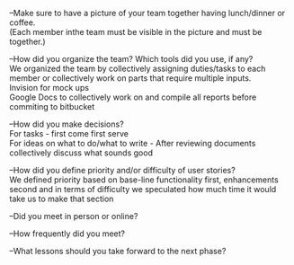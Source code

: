 –Make sure to have a picture of your team together having lunch/dinner or coffee.  
(Each member inthe team must be visible in the picture and must be together.)  


–How did you organize the team?  Which tools did you use, if any?  
We organized the team by collectively assigning duties/tasks to each member or collectively work on parts that require multiple inputs.  
Invision for mock ups  
Google Docs to collectively work on and compile all reports before commiting to bitbucket

–How did you make decisions?  
For tasks - first come first serve  
For ideas on what to do/what to write - After reviewing documents collectively discuss what sounds good

–How did you define priority and/or difficulty of user stories?  
We defined priority based on base-line functionality first, enhancements second
and in terms of difficulty we speculated how much time it would take us to make that section

–Did you meet in person or online?  


–How frequently did you meet? 


–What lessons should you take forward to the next phase?  
